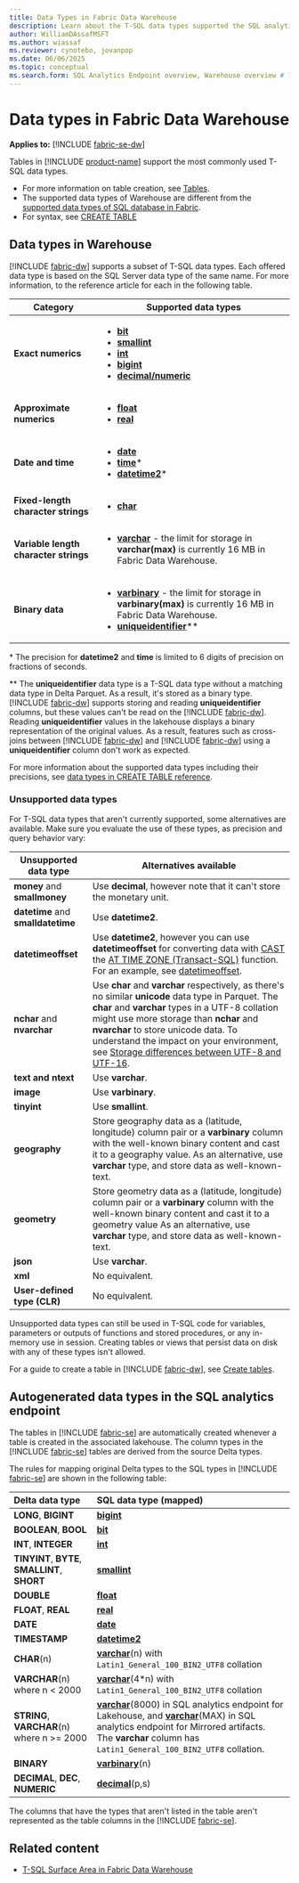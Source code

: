 ```yaml
---
title: Data Types in Fabric Data Warehouse
description: Learn about the T-SQL data types supported the SQL analytics endpoint and Warehouse in Microsoft Fabric.
author: WilliamDAssafMSFT
ms.author: wiassaf
ms.reviewer: cynotebo, jovanpop
ms.date: 06/06/2025
ms.topic: conceptual
ms.search.form: SQL Analytics Endpoint overview, Warehouse overview # This article's title should not change. If so, contact engineering.
---
```

# Data types in Fabric Data Warehouse

**Applies to:** [!INCLUDE [fabric-se-dw](includes/applies-to-version/fabric-se-and-dw.md)]

Tables in [!INCLUDE [product-name](../includes/product-name.md)] support the most commonly used T-SQL data types.

- For more information on table creation, see [Tables](tables.md).
- The supported data types of Warehouse are different from the [supported data types of SQL database in Fabric](../database/sql/limitations.md#column-level).
- For syntax, see [CREATE TABLE](/sql/t-sql/statements/create-table-azure-sql-data-warehouse?view=fabric&preserve-view=true)

## Data types in Warehouse

[!INCLUDE [fabric-dw](includes/fabric-dw.md)] supports a subset of T-SQL data types. Each offered data type is based on the SQL Server data type of the same name. For more information, to the reference article for each in the following table.

| **Category** | **Supported data types** |
|---|---|
| **Exact numerics** | <ul><li>**[bit](/sql/t-sql/data-types/bit-transact-sql?view=fabric&preserve-view=true)**</li><li>**[smallint](/sql/t-sql/data-types/int-bigint-smallint-and-tinyint-transact-sql?view=fabric&preserve-view=true)**</li><li>**[int](/sql/t-sql/data-types/int-bigint-smallint-and-tinyint-transact-sql?view=fabric&preserve-view=true)**</li><li>**[bigint](/sql/t-sql/data-types/int-bigint-smallint-and-tinyint-transact-sql?view=fabric&preserve-view=true)**</li><li>**[decimal/numeric](/sql/t-sql/data-types/decimal-and-numeric-transact-sql?view=fabric&preserve-view=true)**</li></ul> |
| **Approximate numerics** | <ul><li>**[float](/sql/t-sql/data-types/float-and-real-transact-sql?view=fabric&preserve-view=true)**</li><li>**[real](/sql/t-sql/data-types/float-and-real-transact-sql?view=fabric&preserve-view=true)**</li></ul> |
| **Date and time** | <ul><li>**[date](/sql/t-sql/data-types/date-transact-sql?view=fabric&preserve-view=true)**</li><li>**[time](/sql/t-sql/data-types/time-transact-sql?view=fabric&preserve-view=true)**\*</li><li>**[datetime2](/sql/t-sql/data-types/datetime2-transact-sql?view=fabric&preserve-view=true)**\*</li></ul> |
| **Fixed-length character strings** | <ul><li>**[char](/sql/t-sql/data-types/char-and-varchar-transact-sql?view=fabric&preserve-view=true)**</li></ul>|
| **Variable length character strings**| <ul><li>**[varchar](/sql/t-sql/data-types/char-and-varchar-transact-sql?view=fabric&preserve-view=true)** - the limit for storage in **varchar(max)** is currently 16 MB in Fabric Data Warehouse.</li></ul> |
| **Binary data** | <ul><li>**[varbinary](/sql/t-sql/data-types/binary-and-varbinary-transact-sql?view=fabric&preserve-view=true)** - the limit for storage in **varbinary(max)** is currently 16 MB in Fabric Data Warehouse.</li><li>**[uniqueidentifier](/sql/t-sql/data-types/uniqueidentifier-transact-sql?view=fabric&preserve-view=true)**\*\*</li></ul> |

\* The precision for **datetime2** and **time** is limited to 6 digits of precision on fractions of seconds.

\*\* The **uniqueidentifier** data type is a T-SQL data type without a matching data type in Delta Parquet. As a result, it's stored as a binary type. [!INCLUDE [fabric-dw](includes/fabric-dw.md)] supports storing and reading **uniqueidentifier** columns, but these values can't be read on the [!INCLUDE [fabric-dw](includes/fabric-se.md)]. Reading **uniqueidentifier** values in the lakehouse displays a binary representation of the original values. As a result, features such as cross-joins between [!INCLUDE [fabric-dw](includes/fabric-dw.md)] and [!INCLUDE [fabric-dw](includes/fabric-se.md)] using a **uniqueidentifier** column don't work as expected.

For more information about the supported data types including their precisions, see [data types in CREATE TABLE reference](/sql/t-sql/statements/create-table-azure-sql-data-warehouse?view=fabric&preserve-view=true#DataTypesFabric).

### Unsupported data types

For T-SQL data types that aren't currently supported, some alternatives are available. Make sure you evaluate the use of these types, as precision and query behavior vary:

| **Unsupported data type** | **Alternatives available** |
|---|---|
| **money** and **smallmoney** | Use **decimal**, however note that it can't store the monetary unit.  |
| **datetime** and **smalldatetime** | Use **datetime2**. |
| **datetimeoffset** | Use **datetime2**, however you can use **datetimeoffset** for converting data with [CAST](/sql/t-sql/functions/cast-and-convert-transact-sql?view=fabric&preserve-view=true) the [AT TIME ZONE (Transact-SQL)](/sql/t-sql/queries/at-time-zone-transact-sql?view=fabric&preserve-view=true) function. For an example, see [datetimeoffset](/sql/t-sql/data-types/datetimeoffset-transact-sql?view=fabric&preserve-view=true). |
| **nchar** and **nvarchar** | Use **char** and **varchar** respectively, as there's no similar **unicode** data type in Parquet. The **char** and **varchar** types in a UTF-8 collation might use more storage than **nchar** and **nvarchar** to store unicode data. To understand the impact on your environment, see [Storage differences between UTF-8 and UTF-16](/sql/relational-databases/collations/collation-and-unicode-support?view=fabric&preserve-view=true#storage_differences). |
| **text and ntext** | Use **varchar**. |
| **image** | Use **varbinary**. |
| **tinyint** | Use **smallint**. |
| **geography** | Store geography data as a (latitude, longitude) column pair or a **varbinary** column with the well-known binary content and cast it to a geography value. As an alternative, use **varchar** type, and store data as well-known-text. |
| **geometry** | Store geometry data as a (latitude, longitude) column pair or a **varbinary** column with the well-known binary content and cast it to a geometry value As an alternative, use **varchar** type, and store data as well-known-text. |
| **json** | Use **varchar**. |
| **xml** | No equivalent. |
| **User-defined type (CLR)** | No equivalent. |

Unsupported data types can still be used in T-SQL code for variables, parameters or outputs of functions and stored procedures, or any in-memory use in session. Creating tables or views that persist data on disk with any of these types isn't allowed.

For a guide to create a table in [!INCLUDE [fabric-dw](includes/fabric-dw.md)], see [Create tables](create-table.md).

## Autogenerated data types in the SQL analytics endpoint

The tables in [!INCLUDE [fabric-se](includes/fabric-se.md)] are automatically created whenever a table is created in the associated lakehouse. The column types in the [!INCLUDE [fabric-se](includes/fabric-se.md)] tables are derived from the source Delta types.

The rules for mapping original Delta types to the SQL types in [!INCLUDE [fabric-se](includes/fabric-se.md)] are shown in the following table:

| Delta data type | SQL data type (mapped) |
| :---| :---|
| **LONG**, **BIGINT** | **[bigint](/sql/t-sql/data-types/int-bigint-smallint-and-tinyint-transact-sql?view=fabric&preserve-view=true)** |
| **BOOLEAN**, **BOOL** | **[bit](/sql/t-sql/data-types/bit-transact-sql?view=fabric&preserve-view=true)** |
| **INT**, **INTEGER** | **[int](/sql/t-sql/data-types/int-bigint-smallint-and-tinyint-transact-sql?view=fabric&preserve-view=true)** |
| **TINYINT**, **BYTE**, **SMALLINT**, **SHORT** | **[smallint](/sql/t-sql/data-types/int-bigint-smallint-and-tinyint-transact-sql?view=fabric&preserve-view=true)** |
| **DOUBLE** | **[float](/sql/t-sql/data-types/float-and-real-transact-sql?view=fabric&preserve-view=true)** |
| **FLOAT**, **REAL** | **[real](/sql/t-sql/data-types/float-and-real-transact-sql?view=fabric&preserve-view=true)** |
| **DATE** | **[date](/sql/t-sql/data-types/date-transact-sql?view=fabric&preserve-view=true)** |
| **TIMESTAMP** | **[datetime2](/sql/t-sql/data-types/datetime2-transact-sql?view=fabric&preserve-view=true)** |
| **CHAR**(n) | **[varchar](/sql/t-sql/data-types/char-and-varchar-transact-sql?view=fabric&preserve-view=true)**(n) with `Latin1_General_100_BIN2_UTF8` collation |
| **VARCHAR**(n)  where n < 2000 | **[varchar](/sql/t-sql/data-types/char-and-varchar-transact-sql?view=fabric&preserve-view=true)**(4*n) with `Latin1_General_100_BIN2_UTF8` collation |
| **STRING**, **VARCHAR**(n) where n >= 2000| **[varchar](/sql/t-sql/data-types/char-and-varchar-transact-sql?view=fabric&preserve-view=true)**(8000) in SQL analytics endpoint for Lakehouse, and **[varchar](/sql/t-sql/data-types/char-and-varchar-transact-sql?view=fabric&preserve-view=true)**(MAX) in SQL analytics endpoint for Mirrored artifacts.<br/>The **varchar** column has `Latin1_General_100_BIN2_UTF8` collation. |
| **BINARY** | **[varbinary](/sql/t-sql/data-types/binary-and-varbinary-transact-sql?view=fabric&preserve-view=true)**(n) |
| **DECIMAL**, **DEC**, **NUMERIC** | **[decimal](/sql/t-sql/data-types/decimal-and-numeric-transact-sql?view=fabric&preserve-view=true)**(p,s) |

The columns that have the types that aren't listed in the table aren't represented as the table columns in the [!INCLUDE [fabric-se](includes/fabric-se.md)].

## Related content

- [T-SQL Surface Area in Fabric Data Warehouse](tsql-surface-area.md)

